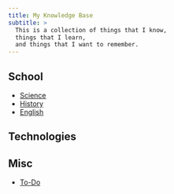```yaml
---
title: My Knowledge Base
subtitle: >
  This is a collection of things that I know,
  things that I learn,
  and things that I want to remember.
---
```


## School

- [Science](school/science/index.md)
- [History](school/history/index.md)
- [English](school/english/index.md)

## Technologies

## Misc

- [To-Do](misc/to-do)

